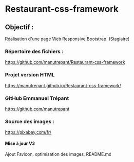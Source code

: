 # Restaurant-css-framework

## Objectif :
Réalisation d'une page Web Responsive Bootstrap. (Stagiaire)


### Répertoire des fichiers :
https://github.com/manutrepant/Restaurant-css-framework

### Projet version HTML
https://manutrepant.github.io/Restaurant-css-framework/

### GitHub Emmanuel Trépant
https://github.com/manutrepant

### Source des images : 
https://pixabay.com/fr/


#### Mise à jour V3
Ajout Favicon, optimisation des images, README.md
